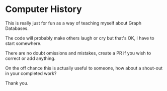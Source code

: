 # Computer History

This is really just for fun as a way of teaching myself about Graph Databases.

The code will probably make others laugh or cry but that's OK, I have to start somewhere.

There are no doubt omissions and mistakes, create a PR if you wish to correct or add anything.

On the off chance this is actually useful to someone, how about a shout-out in your completed work?

Thank you.
